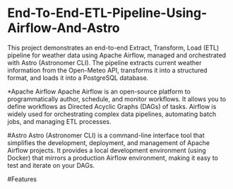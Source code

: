 # End-To-End-ETL-Pipeline-Using-Airflow-And-Astro

This project demonstrates an end-to-end Extract, Transform, Load (ETL) pipeline for weather data using Apache Airflow, managed and orchestrated with Astro (Astronomer CLI). The pipeline extracts current weather information from the Open-Meteo API, transforms it into a structured format, and loads it into a PostgreSQL database.

*Apache Airflow
Apache Airflow is an open-source platform to programmatically author, schedule, and monitor workflows. It allows you to define workflows as Directed Acyclic Graphs (DAGs) of tasks. Airflow is widely used for orchestrating complex data pipelines, automating batch jobs, and managing ETL processes.

#Astro
Astro (Astronomer CLI) is a command-line interface tool that simplifies the development, deployment, and management of Apache Airflow projects. It provides a local development environment (using Docker) that mirrors a production Airflow environment, making it easy to test and iterate on your DAGs.

#Features
